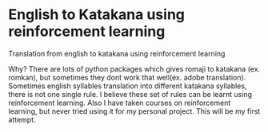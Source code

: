 # English to Katakana using reinforcement learning

Translation from english to katakana using reinforcement learning

Why?
There are lots of python packages which gives romaji to katakana (ex. romkan), but sometimes they dont work that well(ex. adobe translation).
Sometimes english syllables translation into different katakana syllables, there is not one single rule. I believe these set of rules can be learnt using reinforcement learning.
Also I have taken courses on reinforcement learning, but never tried using it for my personal project. This will be my first attempt.
